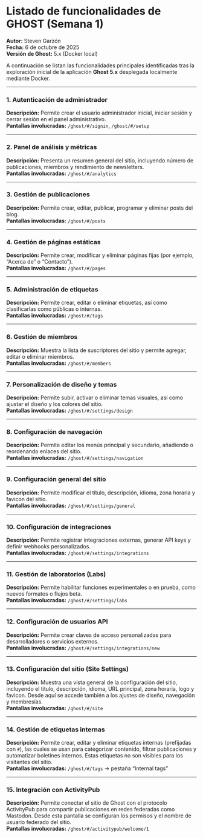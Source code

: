 # Listado de funcionalidades de GHOST (Semana 1)

**Autor:** Steven Garzón  
**Fecha:** 6 de octubre de 2025  
**Versión de Ghost:** 5.x (Docker local)

A continuación se listan las funcionalidades principales identificadas tras la exploración inicial de la aplicación **Ghost 5.x** desplegada localmente mediante Docker.

---

### 1. Autenticación de administrador
**Descripción:** Permite crear el usuario administrador inicial, iniciar sesión y cerrar sesión en el panel administrativo.  
**Pantallas involucradas:** `/ghost/#/signin`, `/ghost/#/setup`

---

### 2. Panel de análisis y métricas
**Descripción:** Presenta un resumen general del sitio, incluyendo número de publicaciones, miembros y rendimiento de newsletters.  
**Pantallas involucradas:** `/ghost/#/analytics`

---

### 3. Gestión de publicaciones
**Descripción:** Permite crear, editar, publicar, programar y eliminar posts del blog.  
**Pantallas involucradas:** `/ghost/#/posts`

---

### 4. Gestión de páginas estáticas
**Descripción:** Permite crear, modificar y eliminar páginas fijas (por ejemplo, “Acerca de” o “Contacto”).  
**Pantallas involucradas:** `/ghost/#/pages`

---

### 5. Administración de etiquetas
**Descripción:** Permite crear, editar o eliminar etiquetas, así como clasificarlas como públicas o internas.  
**Pantallas involucradas:** `/ghost/#/tags`

---

### 6. Gestión de miembros
**Descripción:** Muestra la lista de suscriptores del sitio y permite agregar, editar o eliminar miembros.  
**Pantallas involucradas:** `/ghost/#/members`

---

### 7. Personalización de diseño y temas
**Descripción:** Permite subir, activar o eliminar temas visuales, así como ajustar el diseño y los colores del sitio.  
**Pantallas involucradas:** `/ghost/#/settings/design`

---

### 8. Configuración de navegación
**Descripción:** Permite editar los menús principal y secundario, añadiendo o reordenando enlaces del sitio.  
**Pantallas involucradas:** `/ghost/#/settings/navigation`

---

### 9. Configuración general del sitio
**Descripción:** Permite modificar el título, descripción, idioma, zona horaria y favicon del sitio.  
**Pantallas involucradas:** `/ghost/#/settings/general`

---

### 10. Configuración de integraciones
**Descripción:** Permite registrar integraciones externas, generar API keys y definir webhooks personalizados.  
**Pantallas involucradas:** `/ghost/#/settings/integrations`

---

### 11. Gestión de laboratorios (Labs)
**Descripción:** Permite habilitar funciones experimentales o en prueba, como nuevos formatos o flujos beta.  
**Pantallas involucradas:** `/ghost/#/settings/labs`

---

### 12. Configuración de usuarios API
**Descripción:** Permite crear claves de acceso personalizadas para desarrolladores o servicios externos.  
**Pantallas involucradas:** `/ghost/#/settings/integrations/new`

---

### 13. Configuración del sitio (Site Settings)
**Descripción:** Muestra una vista general de la configuración del sitio, incluyendo el título, descripción, idioma, URL principal, zona horaria, logo y favicon. Desde aquí se accede también a los ajustes de diseño, navegación y membresías.  
**Pantallas involucradas:** `/ghost/#/site`

---

### 14. Gestión de etiquetas internas
**Descripción:** Permite crear, editar y eliminar etiquetas internas (prefijadas con `#`), las cuales se usan para categorizar contenido, filtrar publicaciones y automatizar boletines internos. Estas etiquetas no son visibles para los visitantes del sitio.  
**Pantallas involucradas:** `/ghost/#/tags` → pestaña “Internal tags”

---

### 15. Integración con ActivityPub
**Descripción:** Permite conectar el sitio de Ghost con el protocolo ActivityPub para compartir publicaciones en redes federadas como Mastodon. Desde esta pantalla se configuran los permisos y el nombre de usuario federado del sitio.  
**Pantallas involucradas:** `/ghost/#/activitypub/welcome/1`

